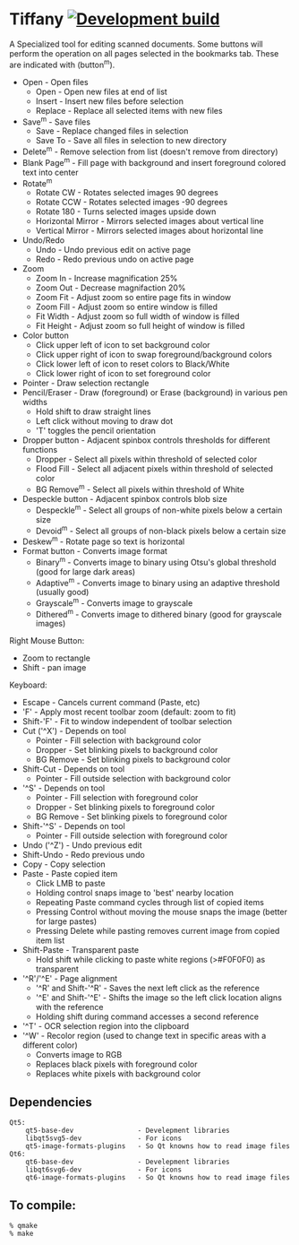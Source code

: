 # Tiffany [![Development build](https://github.com/crwolff/Tiffany/actions/workflows/build_all.yml/badge.svg)](https://github.com/crwolff/Tiffany/actions/workflows/build_all.yml)


A Specialized tool for editing scanned documents. Some buttons will perform the operation
on all pages selected in the bookmarks tab. These are indicated with (button<sup>m</sup>).

* Open - Open files
    * Open - Open new files at end of list
    * Insert - Insert new files before selection
    * Replace - Replace all selected items with new files
* Save<sup>m</sup> - Save files
    * Save - Replace changed files in selection
    * Save To -  Save all files in selection to new directory
* Delete<sup>m</sup> - Remove selection from list (doesn't remove from directory)
* Blank Page<sup>m</sup> - Fill page with background and insert foreground colored text into center
* Rotate<sup>m</sup>
    * Rotate CW - Rotates selected images 90 degrees
    * Rotate CCW - Rotates selected images -90 degrees
    * Rotate 180 - Turns selected images upside down
    * Horizontal Mirror - Mirrors selected images about vertical line
    * Vertical Mirror - Mirrors selected images about horizontal line
* Undo/Redo
    * Undo - Undo previous edit on active page
    * Redo - Redo previous undo on active page
* Zoom
    * Zoom In - Increase magnification 25%
    * Zoom Out - Decrease magnifaction 20%
    * Zoom Fit - Adjust zoom so entire page fits in window
    * Zoom Fill - Adjust zoom so entire window is filled
    * Fit Width - Adjust zoom so full width of window is filled
    * Fit Height - Adjust zoom so full height of window is filled
* Color button
    * Click upper left of icon to set background color
    * Click upper right of icon to swap foreground/background colors
    * Click lower left of icon to reset colors to Black/White
    * Click lower right of icon to set foreground color
* Pointer - Draw selection rectangle
* Pencil/Eraser - Draw (foreground) or Erase (background) in various pen widths
    * Hold shift to draw straight lines
    * Left click without moving to draw dot
    * 'T' toggles the pencil orientation
* Dropper button - Adjacent spinbox controls thresholds for different functions
    * Dropper - Select all pixels within threshold of selected color
    * Flood Fill - Select all adjacent pixels within threshold of selected color
    * BG Remove<sup>m</sup> - Select all pixels within threshold of White
* Despeckle button - Adjacent spinbox controls blob size
    * Despeckle<sup>m</sup> - Select all groups of non-white pixels below a certain size
    * Devoid<sup>m</sup> - Select all groups of non-black pixels below a certain size
* Deskew<sup>m</sup> - Rotate page so text is horizontal
* Format button - Converts image format
    * Binary<sup>m</sup> - Converts image to binary using Otsu's global threshold (good for large dark areas)
    * Adaptive<sup>m</sup> - Converts image to binary using an adaptive threshold (usually good)
    * Grayscale<sup>m</sup> - Converts image to grayscale
    * Dithered<sup>m</sup> - Converts image to dithered binary (good for grayscale images)

Right Mouse Button:
* Zoom to rectangle
* Shift - pan image

Keyboard:
* Escape - Cancels current command (Paste, etc)
* 'F' - Apply most recent toolbar zoom (default: zoom to fit)
* Shift-'F' - Fit to window independent of toolbar selection
* Cut ('^X') - Depends on tool
    * Pointer - Fill selection with background color
    * Dropper - Set blinking pixels to background color
    * BG Remove - Set blinking pixels to background color
* Shift-Cut - Depends on tool
    * Pointer - Fill outside selection with background color
* '^S' - Depends on tool
    * Pointer - Fill selection with foreground color
    * Dropper - Set blinking pixels to foreground color
    * BG Remove - Set blinking pixels to foreground color
* Shift-'^S' - Depends on tool
    * Pointer - Fill outside selection with foreground color
* Undo ('^Z') - Undo previous edit
* Shift-Undo - Redo previous undo
* Copy - Copy selection
* Paste - Paste copied item
    * Click LMB to paste 
    * Holding control snaps image to 'best' nearby location
    * Repeating Paste command cycles through list of copied items
    * Pressing Control without moving the mouse snaps the image (better for large pastes)
    * Pressing Delete while pasting removes current image from copied item list
* Shift-Paste - Transparent paste
    * Hold shift while clicking to paste white regions (\>#F0F0F0) as transparent
* '^R'/'^E' - Page alignment
    * '^R' and Shift-'^R' - Saves the next left click as the reference
    * '^E' and Shift-'^E' - Shifts the image so the left click location aligns with the reference
    * Holding shift during command accesses a second reference
* '^T' - OCR selection region into the clipboard
* '^W' - Recolor region (used to change text in specific areas with a different color)
    * Converts image to RGB
    * Replaces black pixels with foreground color
    * Replaces white pixels with background color

## Dependencies
```
Qt5:
    qt5-base-dev                - Develepment libraries
    libqt5svg5-dev              - For icons
    qt5-image-formats-plugins   - So Qt knowns how to read image files
Qt6:
    qt6-base-dev                - Develepment libraries
    libqt6svg6-dev              - For icons
    qt6-image-formats-plugins   - So Qt knowns how to read image files
```

## To compile:
```
% qmake
% make
```
